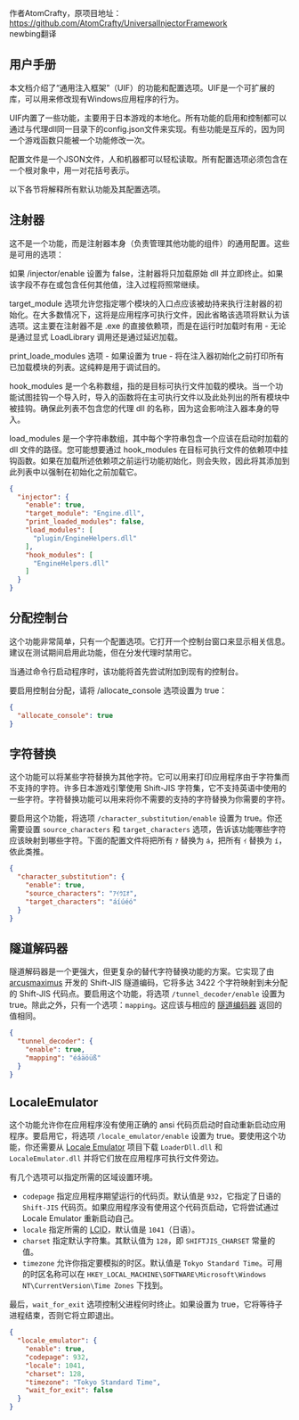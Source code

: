 作者AtomCrafty，原项目地址：https://github.com/AtomCrafty/UniversalInjectorFramework   
newbing翻译   

## 用户手册

本文档介绍了“通用注入框架”（UIF）的功能和配置选项。UIF是一个可扩展的库，可以用来修改现有Windows应用程序的行为。

UIF内置了一些功能，主要用于日本游戏的本地化。所有功能的启用和控制都可以通过与代理dll同一目录下的config.json文件来实现。有些功能是互斥的，因为同一个游戏函数只能被一个功能修改一次。

配置文件是一个JSON文件，人和机器都可以轻松读取。所有配置选项必须包含在一个根对象中，用一对花括号表示。

以下各节将解释所有默认功能及其配置选项。

## 注射器

这不是一个功能，而是注射器本身（负责管理其他功能的组件）的通用配置。这些是可用的选项：

如果 /injector/enable 设置为 false，注射器将只加载原始 dll 并立即终止。如果该字段不存在或包含任何其他值，注入过程将照常继续。

target_module 选项允许您指定哪个模块的入口点应该被劫持来执行注射器的初始化。在大多数情况下，这将是应用程序可执行文件，因此省略该选项将默认为该选项。这主要在注射器不是 .exe 的直接依赖项，而是在运行时加载时有用 - 无论是通过显式 LoadLibrary 调用还是通过延迟加载。

print_loade_modules 选项 - 如果设置为 true - 将在注入器初始化之前打印所有已加载模块的列表。这纯粹是用于调试目的。

hook_modules 是一个名称数组，指的是目标可执行文件加载的模块。当一个功能试图挂钩一个导入时，导入的函数将在主可执行文件以及此处列出的所有模块中被挂钩。确保此列表不包含您的代理 dll 的名称，因为这会影响注入器本身的导入。

load_modules 是一个字符串数组，其中每个字符串包含一个应该在启动时加载的 dll 文件的路径。您可能想要通过 hook_modules 在目标可执行文件的依赖项中挂钩函数。如果在加载所述依赖项之前运行功能初始化，则会失败，因此将其添加到此列表中以强制在初始化之前加载它。
```json
{
  "injector": {
    "enable": true,
    "target_module": "Engine.dll",
    "print_loaded_modules": false,
    "load_modules": [
      "plugin/EngineHelpers.dll"
    ],
    "hook_modules": [
      "EngineHelpers.dll"
    ]
  }
}
```
## 分配控制台

这个功能非常简单，只有一个配置选项。它打开一个控制台窗口来显示相关信息。建议在测试期间启用此功能，但在分发代理时禁用它。

当通过命令行启动程序时，该功能将首先尝试附加到现有的控制台。

要启用控制台分配，请将 /allocate_console 选项设置为 true：
```json
{
  "allocate_console": true
}
```

## 字符替换

这个功能可以将某些字符替换为其他字符。它可以用来打印应用程序由于字符集而不支持的字符。许多日本游戏引擎使用 Shift-JIS 字符集，它不支持英语中使用的一些字符。字符替换功能可以用来将你不需要的支持的字符替换为你需要的字符。

要启用这个功能，将选项 `/character_substitution/enable` 设置为 true。你还需要设置 `source_characters` 和 `target_characters` 选项，告诉该功能哪些字符应该映射到哪些字符。下面的配置文件将把所有 `ｱ` 替换为 `á`，把所有 `ｲ` 替换为 `í`，依此类推。

```json
{
  "character_substitution": {
    "enable": true,
    "source_characters": "ｱｲｳｴｵ",
    "target_characters": "áíúéó"
  }
}
```

## 隧道解码器

隧道解码器是一个更强大，但更复杂的替代字符替换功能的方案。它实现了由 [arcusmaximus](https://github.com/arcusmaximus/VNTranslationTools) 开发的 Shift-JIS 隧道编码，它将多达 3422 个字符映射到未分配的 Shift-JIS 代码点。要启用这个功能，将选项 `/tunnel_decoder/enable` 设置为 true。除此之外，只有一个选项：`mapping`。这应该与相应的 [隧道编码器](https://github.com/AtomCrafty/yukatool2/blob/master/src/Yuka.Core/Util/EncodingUtils.cs#L55) 返回的值相同。

```json
{
  "tunnel_decoder": {
    "enable": true,
    "mapping": "éáäöüß"
  }
}
```

## LocaleEmulator

这个功能允许你在应用程序没有使用正确的 ansi 代码页启动时自动重新启动应用程序。要启用它，将选项 `/locale_emulator/enable` 设置为 true。要使用这个功能，你还需要从 [Locale Emulator](https://pooi.moe/Locale-Emulator/) 项目下载 `LoaderDll.dll` 和 `LocaleEmulator.dll` 并将它们放在应用程序可执行文件旁边。

有几个选项可以指定所需的区域设置环境。

- `codepage` 指定应用程序期望运行的代码页。默认值是 `932`，它指定了日语的 `Shift-JIS` 代码页。如果应用程序没有使用这个代码页启动，它将尝试通过 Locale Emulator 重新启动自己。
- `locale` 指定所需的 [LCID](https://learn.microsoft.com/en-us/openspecs/office_standards/ms-oe376/6c085406-a698-4e12-9d4d-c3b0ee3dbc4a)，默认值是 `1041`（日语）。
- `charset` 指定默认字符集。其默认值为 `128`，即 `SHIFTJIS_CHARSET` 常量的值。
- `timezone` 允许你指定要模拟的时区。默认值是 `Tokyo Standard Time`。可用的时区名称可以在 `HKEY_LOCAL_MACHINE\SOFTWARE\Microsoft\Windows NT\CurrentVersion\Time Zones` 下找到。

最后，`wait_for_exit` 选项控制父进程何时终止。如果设置为 true，它将等待子进程结束，否则它将立即退出。

```json
{
  "locale_emulator": {
    "enable": true,
    "codepage": 932,
    "locale": 1041,
    "charset": 128,
    "timezone": "Tokyo Standard Time",
    "wait_for_exit": false
  }
}
```
